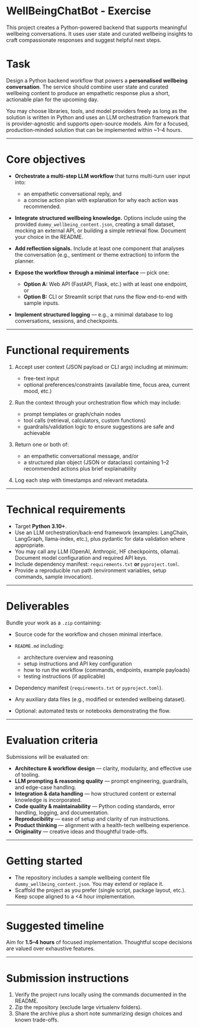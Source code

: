# WellBeingChatBot - Exercise
This project creates a Python-powered backend that supports meaningful wellbeing conversations. It uses user state and curated wellbeing insights to craft compassionate responses and suggest helpful next steps.


# Task

Design a Python backend workflow that powers a **personalised wellbeing conversation**. The service should combine user state and curated wellbeing content to produce an empathetic response plus a short, actionable plan for the upcoming day.

You may choose libraries, tools, and model providers freely as long as the solution is written in Python and uses an LLM orchestration framework that is provider-agnostic and supports open-source models. Aim for a focused, production-minded solution that can be implemented within ~1–4 hours.

---

# Core objectives

* **Orchestrate a multi-step LLM workflow** that turns multi-turn user input into:

  * an empathetic conversational reply, and
  * a concise action plan with explanation for why each action was recommended.
* **Integrate structured wellbeing knowledge.** Options include using the provided `dummy_wellbeing_content.json`, creating a small dataset, mocking an external API, or building a simple retrieval flow. Document your choice in the README.
* **Add reflection signals.** Include at least one component that analyses the conversation (e.g., sentiment or theme extraction) to inform the planner.
* **Expose the workflow through a minimal interface** — pick one:

  * **Option A:** Web API (FastAPI, Flask, etc.) with at least one endpoint, or
  * **Option B:** CLI or Streamlit script that runs the flow end-to-end with sample inputs.
* **Implement structured logging** — e.g., a minimal database to log conversations, sessions, and checkpoints.

---

# Functional requirements

1. Accept user context (JSON payload or CLI args) including at minimum:

   * free-text input
   * optional preferences/constraints (available time, focus area, current mood, etc.)
2. Run the context through your orchestration flow which may include:

   * prompt templates or graph/chain nodes
   * tool calls (retrieval, calculators, custom functions)
   * guardrails/validation logic to ensure suggestions are safe and achievable
3. Return one or both of:

   * an empathetic conversational message, and/or
   * a structured plan object (JSON or dataclass) containing 1–2 recommended actions plus brief explainability
4. Log each step with timestamps and relevant metadata.

---

# Technical requirements

* Target **Python 3.10+**.
* Use an LLM orchestration/back-end framework (examples: LangChain, LangGraph, llama-index, etc.), plus pydantic for data validation where appropriate.
* You may call any LLM (OpenAI, Anthropic, HF checkpoints, ollama). Document model configuration and required API keys.
* Include dependency manifest: `requirements.txt` **or** `pyproject.toml`.
* Provide a reproducible run path (environment variables, setup commands, sample invocation).

---

# Deliverables

Bundle your work as a `.zip` containing:

* Source code for the workflow and chosen minimal interface.
* `README.md` including:

  * architecture overview and reasoning
  * setup instructions and API key configuration
  * how to run the workflow (commands, endpoints, example payloads)
  * testing instructions (if applicable)
* Dependency manifest (`requirements.txt` or `pyproject.toml`).
* Any auxiliary data files (e.g., modified or extended wellbeing dataset).
* Optional: automated tests or notebooks demonstrating the flow.

---

# Evaluation criteria

Submissions will be evaluated on:

* **Architecture & workflow design** — clarity, modularity, and effective use of tooling.
* **LLM prompting & reasoning quality** — prompt engineering, guardrails, and edge-case handling.
* **Integration & data handling** — how structured content or external knowledge is incorporated.
* **Code quality & maintainability** — Python coding standards, error handling, logging, and documentation.
* **Reproducibility** — ease of setup and clarity of run instructions.
* **Product thinking** — alignment with a health-tech wellbeing experience.
* **Originality** — creative ideas and thoughtful trade-offs.

---

# Getting started

* The repository includes a sample wellbeing content file `dummy_wellbeing_content.json`. You may extend or replace it.
* Scaffold the project as you prefer (single script, package layout, etc.). Keep scope aligned to a <4 hour implementation.

---

# Suggested timeline

Aim for **1.5–4 hours** of focused implementation. Thoughtful scope decisions are valued over exhaustive features.

---

# Submission instructions

1. Verify the project runs locally using the commands documented in the README.
2. Zip the repository (exclude large virtualenv folders).
3. Share the archive plus a short note summarizing design choices and known trade-offs.

